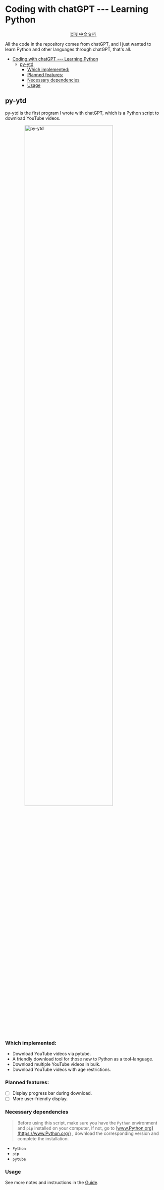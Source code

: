 # Coding with chatGPT --- Learning Python

<p align="center">
    <a href="README_CN.md">🇨🇳 中文文档</a>
</p>

All the code in the repository comes from chatGPT, and I just wanted to learn Python and other languages through chatGPT, that's all.

- [Coding with chatGPT --- Learning Python](#coding-with-chatgpt-----learning-python)
  - [py-ytd](#py-ytd)
    - [Which implemented:](#which-implemented)
    - [Planned features:](#planned-features)
    - [Necessary dependencies](#necessary-dependencies)
    - [Usage](#usage)

## py-ytd

py-ytd is the first program I wrote with chatGPT, which is a Python script to download YouTube videos.

<img src="https://fastly.jsdelivr.net/gh/iamalexblue/jsDelivrCDN@master/16991936559311699193655576.png" alt="py-ytd" style="display: block; margin: 0 auto; width: 75%;">

### Which implemented:

- Download YouTube videos via pytube. 
- A friendly download tool for those new to Python as a tool-language. 
- Download multiple YouTube videos in bulk. 
- Download YouTube videos with age restrictions. 

### Planned features:

- [ ] Display progress bar during download.
- [ ] More user-friendly display.

### Necessary dependencies

> Before using this script, make sure you have the `Python` environment and `pip` installed on your computer, If not, go to [www.Python.org](https://www.Python.org/) , download the corresponding version and complete the installation.

- `Python`
- `pip`
- `pytube`

### Usage

See more notes and instructions in the [Guide](Guide.md).

